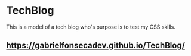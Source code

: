 # TechBlog
This is a model of a tech blog who's purpose is to test my CSS skills.
## https://gabrielfonsecadev.github.io/TechBlog/
